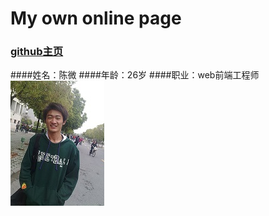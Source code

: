 # My own online page
### [github主页](https://cw-job.github.io/ "cw-job.github.io")
####姓名：陈微
####年龄：26岁
####职业：web前端工程师
![我的照片](old/images/my.jpg "my pic")
